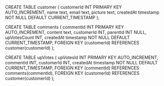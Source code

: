 CREATE TABLE customer (
 customerId INT PRIMARY KEY AUTO_INCREMENT,
 name text,
 email text,
 picture text,
createdAt timestamp NOT NULL DEFAULT CURRENT_TIMESTAMP
);

CREATE TABLE comments (
  commentId INT PRIMARY KEY AUTO_INCREMENT,
  content text,
  customerId INT,
  parentId INT NULL,
  upVotesCount INT,
  createdAt timestamp NOT NULL DEFAULT CURRENT_TIMESTAMP,
  FOREIGN KEY (customerId) REFERENCES customer(customerId)
);

CREATE TABLE upVotes (
  upVotesId INT PRIMARY KEY AUTO_INCREMENT,
  commentId INT,
  customerId INT,
  createdAt timestamp NOT NULL DEFAULT CURRENT_TIMESTAMP,
  FOREIGN KEY (commentId) REFERENCES comments(commentId),
  FOREIGN KEY (customerId) REFERENCES customer(customerId)
);